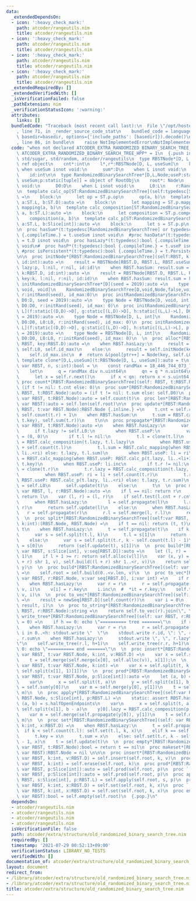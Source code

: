 ```yaml
---
data:
  _extendedDependsOn:
  - icon: ':heavy_check_mark:'
    path: atcoder/rangeutils.nim
    title: atcoder/rangeutils.nim
  - icon: ':heavy_check_mark:'
    path: atcoder/rangeutils.nim
    title: atcoder/rangeutils.nim
  - icon: ':heavy_check_mark:'
    path: atcoder/rangeutils.nim
    title: atcoder/rangeutils.nim
  - icon: ':heavy_check_mark:'
    path: atcoder/rangeutils.nim
    title: atcoder/rangeutils.nim
  _extendedRequiredBy: []
  _extendedVerifiedWith: []
  _isVerificationFailed: false
  _pathExtension: nim
  _verificationStatusIcon: ':warning:'
  attributes:
    links: []
  bundledCode: "Traceback (most recent call last):\n  File \"/opt/hostedtoolcache/Python/3.10.0/x64/lib/python3.10/site-packages/onlinejudge_verify/documentation/build.py\"\
    , line 71, in _render_source_code_stat\n    bundled_code = language.bundle(stat.path,\
    \ basedir=basedir, options={'include_paths': [basedir]}).decode()\n  File \"/opt/hostedtoolcache/Python/3.10.0/x64/lib/python3.10/site-packages/onlinejudge_verify/languages/nim.py\"\
    , line 86, in bundle\n    raise NotImplementedError\nNotImplementedError\n"
  code: "when not declared ATCODER_EXTRA_RANDOMIZED_BINARY_SEARCH_TREE_HPP:\n  const\
    \ ATCODER_EXTRA_RANDOMIZED_BINARY_SEARCH_TREE_HPP* = 1\n  {.push inline.}\n  import\
    \ std/sugar, std/random, atcoder/rangeutils\n  type RBSTNode*[D, L, useSum] =\
    \ ref object\n    cnt*:int\n    l*,r*:RBSTNode[D, L, useSum]\n    key*:D\n   \
    \ when useSum isnot void:\n      sum*:D\n    when L isnot void:\n      lazy*:L\n\
    \    id:int\n\n  type RandomizedBinarySearchTree*[D,L,Node;useP:static[bool],\
    \ useSum;p:static[tuple]] = object of RootObj\n    root*: Node\n    when D isnot\
    \ void:\n      D0:D\n    when L isnot void:\n      L0:L\n    r:Rand\n    id_max:int\n\
    \n  template calc_op[ST:RandomizedBinarySearchTree](self:typedesc[ST], a, b:ST.D):auto\
    \ =\n    block:\n      let op = ST.p.op\n      op(a, b)\n  template calc_mapping[ST:RandomizedBinarySearchTree](self:typedesc[ST],\
    \ a:ST.L, b:ST.D):auto =\n    block:\n      let mapping = ST.p.mapping\n     \
    \ mapping(a, b)\n  template calc_composition[ST:RandomizedBinarySearchTree](self:typedesc[ST],\
    \ a, b:ST.L):auto =\n    block:\n      let composition = ST.p.composition\n  \
    \    composition(a, b)\n  template calc_p[ST:RandomizedBinarySearchTree](self:typedesc[ST],\
    \ a:ST.L, b:Slice[int]):auto =\n    block:\n      let s = ST.p.p\n      s(a, b)\n\
    \n  proc hasSum*(t:typedesc[RandomizedBinarySearchTree] or typedesc[RBSTNode]):bool\
    \ {.compileTime.} = t.useSum isnot void\n  #proc hasData*(t:typedesc):bool {.compileTime.}\
    \ = t.D isnot void\n  proc hasLazy*(t:typedesc):bool {.compileTime.} = t.L isnot\
    \ void\n#  proc hasP*(t:typedesc):bool {.compileTime.} = t.useP isnot void\n \
    \ #proc isPersistent*(t:typedesc):bool {.compileTime.} = t.Persistent isnot void\n\
    \n\n  proc initNode*[RBST:RandomizedBinarySearchTree](self:RBST, k:RBST.D, p:RBST.L,\
    \ id:int):auto =\n    result = RBSTNode[RBST.D, RBST.L, RBST.useSum](cnt:1, key:k,\
    \ lazy:p, l:nil, r:nil, id:id)\n    when RBST.hasSum: result.sum = k\n  proc initNode*[RBST:RandomizedBinarySearchTree](self:RBST,\
    \ k:RBST.D, id:int):auto =\n    result = RBSTNode[RBST.D, RBST.L, RBST.useSum](cnt:1,\
    \ key:k, l:nil, r:nil, id:id)\n    when RBST.hasSum: result.sum = k\n  \n  proc\
    \ initRandomizedBinarySearchTree*[D](seed = 2019):auto =\n    type Node = RBSTNode[D,\
    \ void, void]\n    RandomizedBinarySearchTree[D,void,Node,false,void,()](root:nil,\
    \ r:initRand(seed), id_max:0)\n  proc initRandomizedBinarySearchTree*[D](f:static[(D,D)->D],\
    \ D0:D, seed = 2019):auto =\n    type Node = RBSTNode[D, void, int]\n    RandomizedBinarySearchTree[D,void,Node,false,int,(op:f)](root:nil,\
    \ D0:D0, r:initRand(seed), id_max: 0)\n  proc initRandomizedBinarySearchTree*[D,\
    \ L](f:static[(D,D)->D], g:static[(L,D)->D], h:static[(L,L)->L], D0:D, L0:L, seed\
    \ = 2019):auto =\n    type Node = RBSTNode[D, L, int]\n    RandomizedBinarySearchTree[D,L,Node,false,int,(op:f,mapping:g,composition:h)](root:nil,\
    \ D0:D0, L0:L0, r:initRand(seed), id_max: 0)\n  proc initRandomizedBinarySearchTree*[D,\
    \ L](f:static[(D,D)->D], g:static[(L,D)->D], h:static[(L,L)->L], p:static[(L,Slice[int])->L],D0:D,L0:L,seed\
    \ = 2019):auto =\n    type Node = RBSTNode[D, L, int]\n    RandomizedBinarySearchTree[D,L,Node,true,int,(op:f,mapping:g,composition:h,p:p)](root:nil,\
    \ D0:D0, L0:L0, r:initRand(seed), id_max: 0)\n  \n  proc alloc*[RBST](self: var\
    \ RBST, key:RBST.D):auto =\n    when RBST.hasLazy:\n      result = self.initNode(key,\
    \ self.L0, self.id_max)\n    else:\n      result = self.initNode(key, self.id_max)\n\
    \    self.id_max.inc\n  #  return &(pool[ptr++] = Node(key, self.L0));\n  \n \
    \ template clone*[D,L,useSum](t:RBSTNode[D, L, useSum]):auto = t\n  proc test*[RBST:RandomizedBinarySearchTree](self:\
    \ var RBST, n, s:int):bool = \n    const randMax = 18_446_744_073_709_551_615u64\n\
    \    let\n      q = randMax div n.uint64\n      qn = q * n.uint64\n    while true:\n\
    \      let x = self.r.next()\n      if x < qn: return x < s.uint64 * q\n  \n \
    \ proc count*[RBST:RandomizedBinarySearchTree](self: RBST, t:RBST.Node):auto =\
    \ (if t != nil: t.cnt else: 0)\n  proc sum*[RBST:RandomizedBinarySearchTree](self:\
    \ RBST, t:RBST.Node):auto = (if t != nil: t.sum else: self.D0)\n  proc len*[RBST:RandomizedBinarySearchTree](self:\
    \ var RBST, t:RBST.Node):auto = self.count(t)\n  proc len*[RBST:RandomizedBinarySearchTree](self:\
    \ var RBST):auto = self.len(self.root)\n\n  proc update*[RBST:RandomizedBinarySearchTree](self:\
    \ RBST, t:var RBST.Node):RBST.Node {.inline.} =\n    t.cnt = self.count(t.l) +\
    \ self.count(t.r) + 1\n    when RBST.hasSum:\n      t.sum = RBST.calc_op(RBST.calc_op(self.sum(t.l),\
    \ t.key), self.sum(t.r))\n    t\n\n  proc propagate*[RBST:RandomizedBinarySearchTree](self:\
    \ var RBST, t:RBST.Node):auto =\n    when RBST.hasLazy:\n      var t = clone(t)\n\
    \      if t.lazy != self.L0:\n        when RBST.useP:\n          var (li, ri)\
    \ = (0, 0)\n        if t.l != nil:\n          t.l = clone(t.l)\n          t.l.lazy\
    \ = RBST.calc_composition(t.lazy, t.l.lazy)\n          when RBST.useP: ri = li\
    \ + self.count(t.l)\n          t.l.sum = RBST.calc_mapping(when RBST.useP: RBST.calc_p(t.lazy,\
    \ li..<ri) else: t.lazy, t.l.sum)\n        when RBST.useP: li = ri\n        t.key\
    \ = RBST.calc_mapping(when RBST.useP: RBST.calc_p(t.lazy, li..<li+1) else: t.lazy,\
    \ t.key)\n        when RBST.useP: li.inc\n        if t.r != nil:\n          t.r\
    \ = clone(t.r)\n          t.r.lazy = RBST.calc_composition(t.lazy, t.r.lazy)\n\
    \          when RBST.useP: ri = li + self.count(t.r)\n          t.r.sum = RBST.calc_mapping(when\
    \ RBST.useP: RBST.calc_p(t.lazy, li..<ri) else: t.lazy, t.r.sum)\n        t.lazy\
    \ = self.L0\n      self.update(t)\n    else:\n      t\n  \n  proc merge*[RBST:RandomizedBinarySearchTree](self:\
    \ var RBST, l, r:RBST.Node):auto =\n    if l == nil: return r\n    elif r == nil:\
    \ return l\n    var (l, r) = (l, r)\n    if self.test(l.cnt + r.cnt, l.cnt):\n\
    \      when RBST.hasLazy:\n        l = self.propagate(l)\n      l.r = self.merge(l.r,\
    \ r)\n      return self.update(l)\n    else:\n      when RBST.hasLazy:\n     \
    \   r = self.propagate(r)\n      r.l = self.merge(l, r.l)\n      return self.update(r)\n\
    \  \n  proc split*[RBST:RandomizedBinarySearchTree](self:var RBST, t:RBST.Node,\
    \ k:int):(RBST.Node, RBST.Node) =\n    if t == nil: return (t, t)\n    var t =\
    \ t\n    when RBST.hasLazy:\n      t = self.propagate(t)\n    if k <= self.count(t.l):\n\
    \      var s = self.split(t.l, k)\n      t.l = s[1]\n      return (s[0], self.update(t))\n\
    \    else:\n      var s = self.split(t.r, k - self.count(t.l) - 1)\n      t.r\
    \ = s[0]\n      return (self.update(t), s[1])\n  \n  proc build*[RBST:RandomizedBinarySearchTree](self:\
    \ var RBST, s:Slice[int], v:seq[RBST.D]):auto =\n    let (l, r) = (s.a, s.b +\
    \ 1)\n    if l + 1 >= r: return self.alloc(v[l])\n    var (x, y) = (self.build(l..<(l\
    \ + r) shr 1, v), self.build((l + r) shr 1..<r, v))\n    return self.merge(x,\
    \ y)\n  \n  proc build*[RBST:RandomizedBinarySearchTree](self: var RBST, v:seq[RBST.D])\
    \ =\n    self.root = self.build(0..<v.len, v)\n  \n  proc to_vec*[RBST:RandomizedBinarySearchTree](self:\
    \ var RBST, r:RBST.Node, v:var seq[RBST.D], i:var int) =\n    if r == nil: return\n\
    \    when RBST.hasLazy:\n      var r = r\n      r = self.propagate(r)\n    self.to_vec(r.l,\
    \ v, i)\n    v[i] = r.key\n    i.inc\n  #  *it = r.key;\n    self.to_vec(r.r,\
    \ v, i)\n  \n  proc to_vec*[RBST:RandomizedBinarySearchTree](self: var RBST, r:RBST.Node):auto\
    \ =\n    result = newSeq[RBST.D](self.count(r))\n    var i = 0\n    self.to_vec(r,\
    \ result, i)\n  \n  proc to_string*[RBST:RandomizedBinarySearchTree](self: var\
    \ RBST, r:RBST.Node):string =\n    return self.to_vec(r).join(\", \")\n  \n  proc\
    \ write_tree*[RBST:RandomizedBinarySearchTree](self: var RBST, r:RBST.Node, h\
    \ = 0) =\n    if h == 0: echo \"========== tree =======\"\n    if r == nil: return\n\
    \    when RBST.hasLazy:\n      var r = r\n      r = self.propagate(r)\n    for\
    \ i in 0..<h: stdout.write \"  \"\n    stdout.write r.id, \": \", r.key, \", \"\
    , r.sum\n    when RBST.hasLazy:\n      stdout.write \", \", r.lazy\n    echo \"\
    \"\n    self.write_tree(r.l, h+1)\n    self.write_tree(r.r, h+1)\n    if h ==\
    \ 0: echo \"========== end =======\"\n  \n  proc insert*[RBST:RandomizedBinarySearchTree](self:\
    \ var RBST, t:var RBST.Node, k:int, v:RBST.D) =\n    var x = self.split(t, k)\n\
    \    t = self.merge(self.merge(x[0], self.alloc(v)), x[1]);\n  \n  proc erase*[RBST:RandomizedBinarySearchTree](self:\
    \ var RBST, t:var RBST.Node, k:int) =\n    var x = self.split(t, k)\n    t = self.merge(x[0],\
    \ self.split(x[1], 1)[1])\n  \n  proc prod*[RBST:RandomizedBinarySearchTree](self:\
    \ var RBST, t:var RBST.Node, p:Slice[int]):auto =\n    let (a, b) = p.halfOpenEndpoints\n\
    \    var\n      x = self.split(t, a)\n      y = self.split(x[1], b - a)\n    result\
    \ = self.sum(y[0])\n    var m = self.merge(y[0], y[1])\n    t = self.merge(x[0],\
    \ m)\n  \n  proc apply*[RBST:RandomizedBinarySearchTree](self:var RBST, t:var\
    \ RBST.Node, s:Slice[int], p:RBST.L) =\n    static: assert RBST.hasLazy\n    let\
    \ (a, b) = s.halfOpenEndpoints\n    var\n      x = self.split(t, a)\n      y =\
    \ self.split(x[1], b - a)\n    y[0].lazy = RBST.calc_composition(p, y[0].lazy)\n\
    \    var m = self.merge(self.propagate(y[0]), y[1])\n    t = self.merge(x[0],\
    \ m)\n  \n  proc set*[RBST:RandomizedBinarySearchTree](self: var RBST, t:var RBST.Node,\
    \ k:int, x:RBST.D) =\n    when RBST.hasLazy:\n      t = self.propagate(t)\n  \
    \  if k < self.count(t.l): self.set(t.l, k, x)\n    elif k == self.count(t.l):\n\
    \      t.key = x\n      t.sum = x\n    else: self.set(t.r, k - self.count(t.l)\
    \ - 1, x)\n    t = self.update(t)\n  \n  proc empty*[RBST:RandomizedBinarySearchTree](self:\
    \ var RBST, t:RBST.Node):bool = return t == nil\n  proc makeset*[RBST:RandomizedBinarySearchTree](self:\
    \ var RBST):RBST.Node = nil \n\n\n  proc insert*[RBST:RandomizedBinarySearchTree](self:\
    \ var RBST, k:int, v:RBST.D) = self.insert(self.root, k, v)\n  proc erase*[RBST:RandomizedBinarySearchTree](self:\
    \ var RBST, k:int) = self.erase(self.root, k)\n  proc prod*[RBST:RandomizedBinarySearchTree](self:\
    \ var RBST, p:Slice[int]):auto = self.prod(self.root, p)\n  proc `[]`*[RBST:RandomizedBinarySearchTree](self:\
    \ var RBST, p:Slice[int]):auto = self.prod(self.root, p)\n  proc apply*[RBST:RandomizedBinarySearchTree](self:var\
    \ RBST, s:Slice[int], p:RBST.L) = self.apply(self.root, s, p)\n  proc set*[RBST:RandomizedBinarySearchTree](self:\
    \ var RBST, k:int, x:RBST.D) = self.set(self.root, k, x)\n  proc `[]=`*[RBST:RandomizedBinarySearchTree](self:\
    \ var RBST, k:int, x:RBST.D) = self.set(self.root, k, x)\n  proc empty*[RBST:RandomizedBinarySearchTree](self:\
    \ var RBST):bool = self.empty(self.root)\n  {.pop.}\n"
  dependsOn:
  - atcoder/rangeutils.nim
  - atcoder/rangeutils.nim
  - atcoder/rangeutils.nim
  - atcoder/rangeutils.nim
  isVerificationFile: false
  path: atcoder/extra/structure/old_randomized_binary_search_tree.nim
  requiredBy: []
  timestamp: '2021-07-29 00:52:13+09:00'
  verificationStatus: LIBRARY_NO_TESTS
  verifiedWith: []
documentation_of: atcoder/extra/structure/old_randomized_binary_search_tree.nim
layout: document
redirect_from:
- /library/atcoder/extra/structure/old_randomized_binary_search_tree.nim
- /library/atcoder/extra/structure/old_randomized_binary_search_tree.nim.html
title: atcoder/extra/structure/old_randomized_binary_search_tree.nim
---
```

